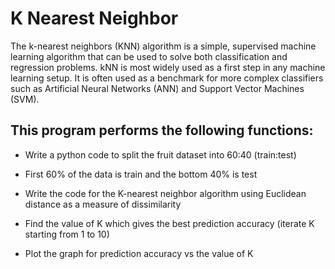 # K Nearest Neighbor
The k-nearest neighbors (KNN) algorithm is a simple, supervised machine learning algorithm that can be used to solve both classification and regression problems. kNN is most widely used as a first step in any machine learning setup. It is often used as a benchmark for more complex classifiers such as Artificial Neural Networks (ANN) and Support Vector Machines (SVM).
## This program performs the following functions:
* Write a python code to split the fruit dataset into 60:40 (train:test)
* First 60% of the data is train and the bottom 40% is test

* Write the code for the K-nearest neighbor algorithm using Euclidean distance as a measure of dissimilarity

* Find the value of K which gives the best prediction accuracy (iterate K starting from 1 to 10)
* Plot the graph for prediction accuracy vs the value of K
